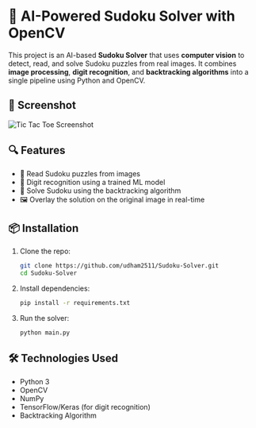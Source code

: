 # 🧠 AI-Powered Sudoku Solver with OpenCV

This project is an AI-based **Sudoku Solver** that uses **computer vision** to detect, read, and solve Sudoku puzzles from real images. It combines **image processing**, **digit recognition**, and **backtracking algorithms** into a single pipeline using Python and OpenCV.

## 📸 Screenshot

![Tic Tac Toe Screenshot](https://github.com/udham2511/Sudoku-Solver/blob/main/demo.gif)

## 🔍 Features

- 📸 Read Sudoku puzzles from images
- 🎯 Digit recognition using a trained ML model
- 🧩 Solve Sudoku using the backtracking algorithm
- 🖼️ Overlay the solution on the original image in real-time

## 📦 Installation

1. Clone the repo:
   ```bash
   git clone https://github.com/udham2511/Sudoku-Solver.git
   cd Sudoku-Solver

2. Install dependencies:
   ```bash
   pip install -r requirements.txt
   ```

2. Run the solver:
   ```bash
   python main.py
   ```

## 🛠️ Technologies Used

- Python 3
- OpenCV
- NumPy
- TensorFlow/Keras (for digit recognition)
- Backtracking Algorithm